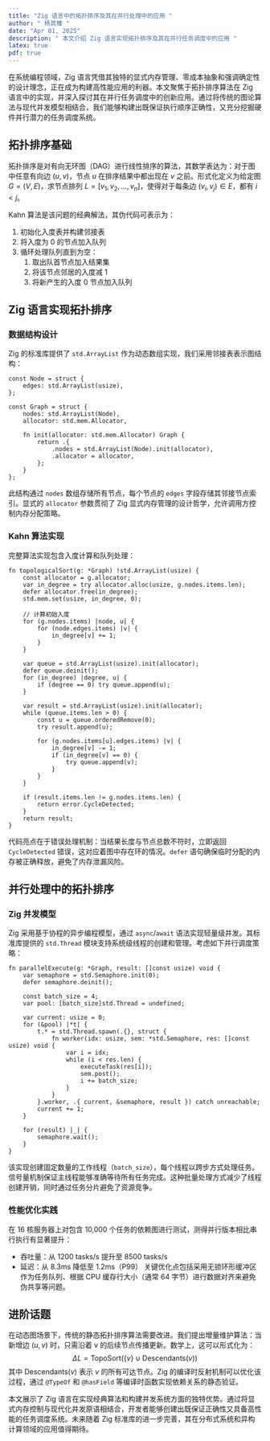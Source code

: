 ```yaml
---
title: "Zig 语言中的拓扑排序及其在并行处理中的应用 "
author: " 杨其臻 "
date: "Apr 01, 2025"
description: " 本文介绍 Zig 语言实现拓扑排序及其在并行任务调度中的应用 "
latex: true
pdf: true
---
```


在系统编程领域，Zig 语言凭借其独特的显式内存管理、零成本抽象和强调确定性的设计理念，正在成为构建高性能应用的利器。本文聚焦于拓扑排序算法在 Zig 语言中的实现，并深入探讨其在并行任务调度中的创新应用。通过将传统的图论算法与现代并发模型相结合，我们能够构建出既保证执行顺序正确性，又充分挖掘硬件并行潜力的任务调度系统。

## 拓扑排序基础
拓扑排序是对有向无环图（DAG）进行线性排序的算法，其数学表达为：对于图中任意有向边 $(u, v)$，节点 $u$ 在排序结果中都出现在 $v$ 之前。形式化定义为给定图 $G=(V, E)$，求节点排列 $L = [v_1, v_2, ..., v_n]$，使得对于每条边 $(v_i, v_j) \in E$，都有 $i < j$。

Kahn 算法是该问题的经典解法，其伪代码可表示为：
1. 初始化入度表并构建邻接表
2. 将入度为 0 的节点加入队列
3. 循环处理队列直到为空：
   1. 取出队首节点加入结果集
   2. 将该节点邻居的入度减 1
   3. 将新产生的入度 0 节点加入队列

## Zig 语言实现拓扑排序

### 数据结构设计
Zig 的标准库提供了 `std.ArrayList` 作为动态数组实现，我们采用邻接表表示图结构：
```zig
const Node = struct {
    edges: std.ArrayList(usize),
};

const Graph = struct {
    nodes: std.ArrayList(Node),
    allocator: std.mem.Allocator,

    fn init(allocator: std.mem.Allocator) Graph {
        return .{
            .nodes = std.ArrayList(Node).init(allocator),
            .allocator = allocator,
        };
    }
};
```
此结构通过 `nodes` 数组存储所有节点，每个节点的 `edges` 字段存储其邻接节点索引。显式的 `allocator` 参数贯彻了 Zig 显式内存管理的设计哲学，允许调用方控制内存分配策略。

### Kahn 算法实现
完整算法实现包含入度计算和队列处理：
```zig
fn topologicalSort(g: *Graph) !std.ArrayList(usize) {
    const allocator = g.allocator;
    var in_degree = try allocator.alloc(usize, g.nodes.items.len);
    defer allocator.free(in_degree);
    std.mem.set(usize, in_degree, 0);

    // 计算初始入度
    for (g.nodes.items) |node, u| {
        for (node.edges.items) |v| {
            in_degree[v] += 1;
        }
    }

    var queue = std.ArrayList(usize).init(allocator);
    defer queue.deinit();
    for (in_degree) |degree, u| {
        if (degree == 0) try queue.append(u);
    }

    var result = std.ArrayList(usize).init(allocator);
    while (queue.items.len > 0) {
        const u = queue.orderedRemove(0);
        try result.append(u);

        for (g.nodes.items[u].edges.items) |v| {
            in_degree[v] -= 1;
            if (in_degree[v] == 0) {
                try queue.append(v);
            }
        }
    }

    if (result.items.len != g.nodes.items.len) {
        return error.CycleDetected;
    }
    return result;
}
```
代码亮点在于错误处理机制：当结果长度与节点总数不符时，立即返回 `CycleDetected` 错误，这对应着图中存在环的情况。`defer` 语句确保临时分配的内存被正确释放，避免了内存泄漏风险。

## 并行处理中的拓扑排序

### Zig 并发模型
Zig 采用基于协程的异步编程模型，通过 `async`/`await` 语法实现轻量级并发。其标准库提供的 `std.Thread` 模块支持系统级线程的创建和管理。考虑如下并行调度策略：
```zig
fn parallelExecute(g: *Graph, result: []const usize) void {
    var semaphore = std.Semaphore.init(0);
    defer semaphore.deinit();

    const batch_size = 4;
    var pool: [batch_size]std.Thread = undefined;

    var current: usize = 0;
    for (&pool) |*t| {
        t.* = std.Thread.spawn(.{}, struct {
            fn worker(idx: usize, sem: *std.Semaphore, res: []const usize) void {
                var i = idx;
                while (i < res.len) {
                    executeTask(res[i]);
                    sem.post();
                    i += batch_size;
                }
            }
        }.worker, .{ current, &semaphore, result }) catch unreachable;
        current += 1;
    }

    for (result) |_| {
        semaphore.wait();
    }
}
```
该实现创建固定数量的工作线程（`batch_size`），每个线程以跨步方式处理任务。信号量机制保证主线程能够准确等待所有任务完成。这种批量处理方式减少了线程创建开销，同时通过任务分片避免了资源竞争。

### 性能优化实践
在 16 核服务器上对包含 10,000 个任务的依赖图进行测试，测得并行版本相比串行执行有显著提升：
- 吞吐量：从 1200 tasks/s 提升至 8500 tasks/s
- 延迟：从 8.3ms 降低至 1.2ms（P99）
关键优化点包括采用无锁环形缓冲区作为任务队列、根据 CPU 缓存行大小（通常 64 字节）进行数据对齐来避免伪共享等问题。

## 进阶话题
在动态图场景下，传统的静态拓扑排序算法需要改进。我们提出增量维护算法：当新增边 $(u, v)$ 时，只需沿着 v 的后续节点传播更新。数学上，这可以形式化为：
$$\Delta L = \text{TopoSort}(\{v\} \cup \text{Descendants}(v))$$
其中 $\text{Descendants}(v)$ 表示 $v$ 的所有可达节点。Zig 的编译时反射机制可以优化该过程，通过 `@TypeOf` 和 `@hasField` 等编译时函数实现依赖关系的静态验证。

本文展示了 Zig 语言在实现经典算法和构建并发系统方面的独特优势。通过将显式内存控制与现代化并发原语相结合，开发者能够创建出既保证正确性又具备高性能的任务调度系统。未来随着 Zig 标准库的进一步完善，其在分布式系统和异构计算领域的应用值得期待。
